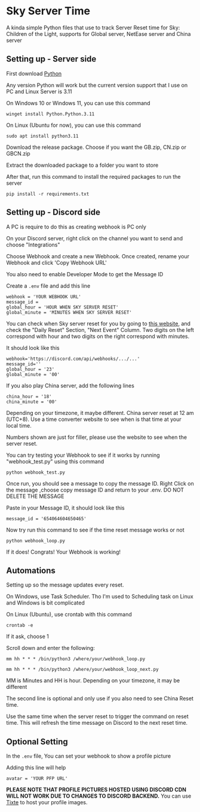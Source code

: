 # Sky Server Time
A kinda simple Python files that use to track Server Reset time for Sky: Children of the Light, supports for Global server, NetEase server and China server

## Setting up - Server side

First download [Python](https://www.python.org/downloads/)

Any version Python will work but the current version support that I use on PC and Linux Server is 3.11

On Windows 10 or Windows 11, you can use this command

```winget install Python.Python.3.11```

On Linux (Ubuntu for now), you can use this command

```sudo apt install python3.11```

Download the release package. Choose if you want the GB.zip, CN.zip or GBCN.zip

Extract the downloaded package to a folder you want to store

After that, run this command to install the required packages to run the server

```pip install -r requirements.txt```

## Setting up - Discord side
A PC is require to do this as creating webhook is PC only

On your Discord server, right click on the channel you want to send and choose "Integrations"

Choose Webhook and create a new Webhook. Once created, rename your Webhook and click 'Copy Webhook URL'

You also need to enable Developer Mode to get the Message ID

Create a ```.env``` file and add this line

```
webhook = 'YOUR WEBHOOK URL'
message_id =
global_hour = 'HOUR WHEN SKY SERVER RESET'
global_minute = 'MINUTES WHEN SKY SERVER RESET'
```

You can check when Sky server reset for you by going to [this website](https://sky-clock.netlify.app/), and check the "Daily Reset" Section, "Next Event" Column. Two digits on the left correspond with hour and two digits on the right correspond with minutes.

It should look like this

```
webhook='https://discord.com/api/webhooks/.../...'
message_id=''
global_hour = '23'
global_minute = '00'
```

If you also play China server, add the following lines

```
china_hour = '18'
china_minute = '00'
```

Depending on your timezone, it maybe different. China server reset at 12 am (UTC+8). Use a time converter website to see when is that time at your local time.

Numbers shown are just for filler, please use the website to see when the server reset.

You can try testing your Webhook to see if it works by running "webhook_test.py" using this command

```python webhook_test.py```

Once run, you should see a message to copy the message ID. Right Click on the message ,choose copy message ID and return to your .env. DO NOT DELETE THE MESSAGE

Paste in your Message ID, it should look like this

```message_id = '654064604650465'```

Now try run this command to see if the time reset message works or not

```python webhook_loop.py```

If it does! Congrats! Your Webhook is working!

## Automations
Setting up so the message updates every reset.

On Windows, use Task Scheduler. Tho I'm used to Scheduling task on Linux and Windows is bit complicated

On Linux (Ubuntu), use crontab with this command

```crontab -e```

If it ask, choose 1

Scroll down and enter the following:

```mm hh * * * /bin/python3 /where/your/webhook_loop.py```

```mm hh * * * /bin/python3 /where/your/webhook_loop_next.py```

MM is Minutes and HH is hour. Depending on your timezone, it may be different

The second line is optional and only use if you also need to see China Reset time.

Use the same time when the server reset to trigger the command on reset time. This will refresh the time message on Discord to the next reset time.

## Optional Setting
In the ```.env``` file, You can set your webhook to show a profile picture

Adding this line will help

```avatar = 'YOUR PFP URL'```

**PLEASE NOTE THAT PROFILE PICTURES HOSTED USING DISCORD CDN WILL NOT WORK DUE TO CHANGES TO DISCORD BACKEND.**  You can use [Tixte](https://tixte.com/) to host your profile images.